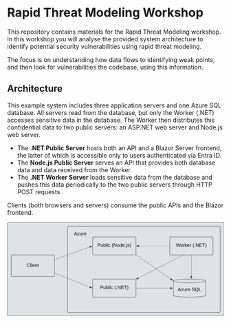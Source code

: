 # Rapid Threat Modeling Workshop

This repository contains materials for the Rapid Threat Modeling workshop.
In this workshop you will analyse the provided system architecture to identify
potential security vulnerabilities using rapid threat modeling.

The focus is on understanding how data flows to identifying weak points,
and then look for vulnerabilities the codebase, using this information.

## Architecture

This example system includes three application servers and one Azure SQL
database. All servers read from the database, but only the Worker (.NET)
accesses sensitive data in the database. The Worker then distributes this
confidential data to two public servers: an ASP.NET web server and Node.js
web server.

- The **.NET Public Server** hosts both an API and a Blazor Server frontend,
  the latter of which is accessible only to users authenticated via Entra ID.
- The **Node.js Public Server** serves an API that provides both database data and
  data received from the Worker.
- The **.NET Worker Server** loads sensitive data from the database and pushes
  this data periodically to the two public servers through HTTP POST requests.

Clients (both browsers and servers) consume the public APIs and the Blazor
frontend.

<img src="architecture.png" width=800 />

